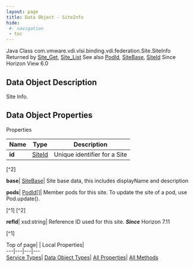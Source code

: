 ```yaml
---
layout: page
title: Data Object - SiteInfo
hide:
 #- navigation
 - toc
---
```






Java Class
    com.vmware.vdi.vlsi.binding.vdi.federation.Site.SiteInfo
Returned by
     [Site_Get](vdi.federation.Site.md#get), [Site_List](vdi.federation.Site.md#list)
See also
     [PodId](vdi.entity.PodId.md), [SiteBase](vdi.federation.Site.SiteBase.md), [SiteId](vdi.entity.SiteId.md)
Since 
    Horizon View 6.0

## Data Object Description 

Site Info. 

## Data Object Properties

Properties

Name |  Type |  Description   
---|---|---  
**id**| [SiteId](vdi.entity.SiteId.md)|  Unique identifier for a Site   


[^2]

  
**base**| [SiteBase](vdi.federation.Site.SiteBase.md)|  Site base data, this includes displayName and description   
  
**pods**| [PodId[]](vdi.entity.PodId.md)|  Member pods for this site. To update the site of a pod, use Pod.update().   


[^1]
[^2]

  
**refId**|  xsd:string|  Reference ID used for this site.  **_Since_** Horizon 7.11  


[^1]

  
  
  
Top of page| | Local Properties|   
---|---|---|---  
[Service Types](index-mo_types.md)| [Data Object Types](index-do_types.md)| [All Properties](index-properties.md)| [All Methods](index-methods.md)  
  
  

